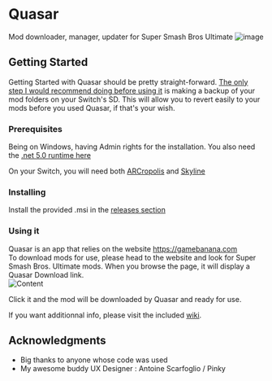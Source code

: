 # Quasar
Mod downloader, manager, updater for Super Smash Bros Ultimate
![image](https://user-images.githubusercontent.com/12461420/115962420-98220b00-a51b-11eb-9e0e-10e1f858bd00.png)

## Getting Started

Getting Started with Quasar should be pretty straight-forward. <Ins>The only step I would recommend doing before using it</Ins> is making a backup of your mod folders on your Switch's SD.
This will allow you to revert easily to your mods before you used Quasar, if that's your wish.

### Prerequisites

Being on Windows, having Admin rights for the installation.
You also need the [.net 5.0 runtime here](https://dotnet.microsoft.com/en-us/download/dotnet/thank-you/runtime-desktop-5.0.13-windows-x86-installer)

On your Switch, you will need both [ARCropolis](https://github.com/Raytwo/ARCropolis/) and [Skyline](https://github.com/skyline-emu/skyline)

### Installing

Install the provided .msi in the [releases section](https://github.com/Mowjoh/Quasar/releases/latest)


### Using it

Quasar is an app that relies on the website https://gamebanana.com  
To download mods for use, please head to the website and look for Super Smash Bros. Ultimate mods.
When you browse the page, it will display a Quasar Download link.  
![Content](https://user-images.githubusercontent.com/12461420/91087981-997bfa80-e651-11ea-97e6-c5ddb713701a.png)

Click it and the mod will be downloaded by Quasar and ready for use.  

If you want additionnal info, please visit the included [wiki](https://github.com/Mowjoh/Quasar/wiki).  

## Acknowledgments

* Big thanks to anyone whose code was used
* My awesome buddy UX Designer : Antoine Scarfoglio / Pinky
